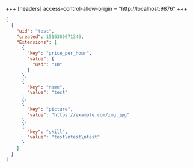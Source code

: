 +++
[headers]
access-control-allow-origin = "http://localhost:9876"
+++

```json
[
  {
    "uid": "test",
    "created": 1516380671346,
    "Extensions": [
      {
        "key": "price_per_hour",
        "value": {
          "usd": "10"
        }
      },
      {
        "key": "name",
        "value": "test"
      },
      {
        "key": "picture",
        "value": "https://example.com/img.jpg"
      },
      {
        "key": "skill",
        "value": "test\ntest\ntest"
      }
    ]
  }
]
```
